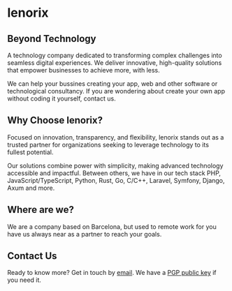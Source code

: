 # lenorix

## Beyond Technology

A technology company dedicated to transforming complex challenges into seamless digital experiences. We deliver innovative, high-quality solutions that empower businesses to achieve more, with less.

We can help your bussines creating your app, web and other software or technological consultancy. If you are wondering about create your own app without coding it yourself, contact us.

## Why Choose lenorix?

Focused on innovation, transparency, and flexibility, lenorix stands out as a trusted partner for organizations seeking to leverage technology to its fullest potential.

Our solutions combine power with simplicity, making advanced technology accessible and impactful. Between others, we have in our tech stack PHP, JavaScript/TypeScript, Python, Rust, Go, C/C++, Laravel, Symfony, Django, Axum and more.

## Where are we?

We are a company based on Barcelona, but used to remote work for you have us always near as a partner to reach your goals.

## Contact Us

Ready to know more? Get in touch by [email](mailto:contact@lenorix.com). We have a [PGP public key](./public-key) if you need it.
